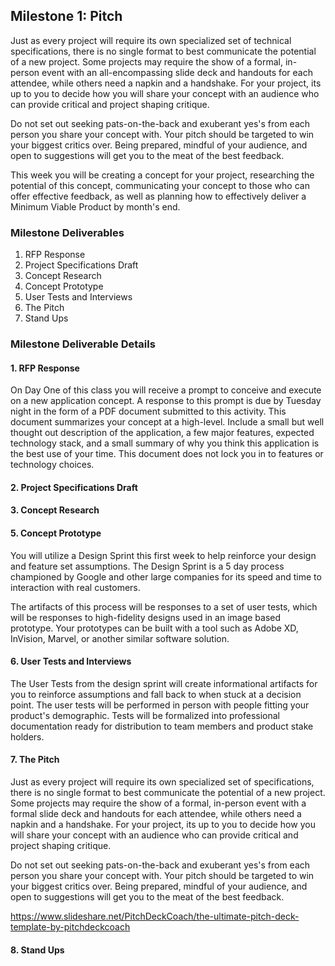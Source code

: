 ## Milestone 1: Pitch

Just as every project will require its own specialized set of technical specifications, there is no single format to best communicate the potential of a new project. Some projects may require the show of a formal, in-person event with an all-encompassing slide deck and handouts for each attendee, while others need a napkin and a handshake. For your project, its up to you to decide how you will share your concept with an audience who can provide critical and project shaping critique.

Do not set out seeking pats-on-the-back and exuberant yes's from each person you share your concept with. Your pitch should be targeted to win your biggest critics over. Being prepared, mindful of your audience, and open to suggestions will get you to the meat of the best feedback.

This week you will be creating a concept for your project, researching the potential of this concept, communicating your concept to those who can offer effective feedback, as well as planning how to effectively deliver a Minimum Viable Product by month's end.

### Milestone Deliverables

1. RFP Response
2. Project Specifications Draft
3. Concept Research
5. Concept Prototype
6. User Tests and Interviews
7. The Pitch
8. Stand Ups

### Milestone Deliverable Details

#### 1. RFP Response

On Day One of this class you will receive a prompt to conceive and execute on a new application concept. A response to this prompt is due by Tuesday night in the form of a PDF document submitted to this activity. This document summarizes your concept at a high-level. Include a small but well thought out description of the application, a few major features, expected technology stack, and a small summary of why you think this application is the best use of your time. This document does not lock you in to features or technology choices.

#### 2. Project Specifications Draft
#### 3. Concept Research
#### 5. Concept Prototype

You will utilize a Design Sprint this first week to help reinforce your design and feature set assumptions. The Design Sprint is a 5 day process championed by Google and other large companies for its speed and time to interaction with real customers.

The artifacts of this process will be responses to a set of user tests, which will be responses to high-fidelity designs used in an image based prototype. Your prototypes can be built with a tool such as Adobe XD, InVision, Marvel, or another similar software solution.

#### 6. User Tests and Interviews

The User Tests from the design sprint will create informational artifacts for you to reinforce assumptions and fall back to when stuck at a decision point. The user tests will be performed in person with people fitting your product's demographic. Tests will be formalized into professional documentation ready for distribution to team members and product stake holders.

#### 7. The Pitch

Just as every project will require its own specialized set of specifications, there is no single format to best communicate the potential of a new project. Some projects may require the show of a formal, in-person event with a formal slide deck and handouts for each attendee, while others need a napkin and a handshake. For your project, its up to you to decide how you will share your concept with an audience who can provide critical and project shaping critique.

Do not set out seeking pats-on-the-back and exuberant yes's from each person you share your concept with. Your pitch should be targeted to win your biggest critics over. Being prepared, mindful of your audience, and open to suggestions will get you to the meat of the best feedback.


https://www.slideshare.net/PitchDeckCoach/the-ultimate-pitch-deck-template-by-pitchdeckcoach

#### 8. Stand Ups

